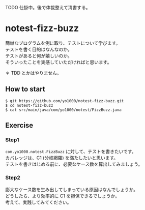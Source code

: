 TODO 仕掛中。後で体裁整えて清書する。

# notest-fizz-buzz
簡単なプログラムを例に取り、テストについて学びます。  
テストを書く目的はなんなのか。  
テストがあると何が嬉しいのか。  
そういったことを実感していただければと思います。

＊ TDD とかはやりません。

## How to start

```
$ git https://github.com/yo1000/notest-fizz-buzz.git
$ cd notest-fizz-buzz
$ cat src/main/java/com/yo1000/notest/FizzBuzz.java
```

## Exercise

### Step1
`com.yo1000.notest.FizzBuzz` に対して、テストを書きたいです。  
カバレッジは、C1 (分岐網羅) を満たしたいと思います。  
テストを書きはじめる前に、必要なケース数を算出してみましょう。

### Step2
膨大なケース数を生み出してしまっている原因はなんでしょうか。  
どうしたら、より効率的に C1 を担保できるでしょうか。  
考えて、実践してみてください。
